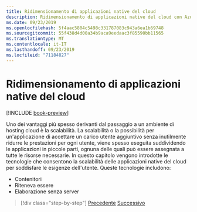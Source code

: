 ```yaml
---
title: Ridimensionamento di applicazioni native del cloud
description: Ridimensionamento di applicazioni native del cloud con Azure Kubernetes Service e funzioni di Azure per soddisfare le esigenze degli utenti in modo economicamente conveniente.
ms.date: 09/23/2019
ms.openlocfilehash: 5f4aac5804c5498c331787083c943a6ea1b69748
ms.sourcegitcommit: 55f438d4d00a34b9aca9eedaac3f85590bb11565
ms.translationtype: MT
ms.contentlocale: it-IT
ms.lasthandoff: 09/23/2019
ms.locfileid: "71184827"
---
```

# <a name="scaling-cloud-native-applications"></a>Ridimensionamento di applicazioni native del cloud

[!INCLUDE [book-preview](../../../includes/book-preview.md)]

Uno dei vantaggi più spesso derivanti dal passaggio a un ambiente di hosting cloud è la scalabilità. La scalabilità o la possibilità per un'applicazione di accettare un carico utente aggiuntivo senza inutilmente ridurre le prestazioni per ogni utente, viene spesso eseguita suddividendo le applicazioni in piccole parti, ognuna delle quali può essere assegnata a tutte le risorse necessarie. In questo capitolo vengono introdotte le tecnologie che consentono la scalabilità delle applicazioni native del cloud per soddisfare le esigenze dell'utente. Queste tecnologie includono:

- Contenitori
- Riteneva essere
- Elaborazione senza server

>[!div class="step-by-step"]
>[Precedente](centralized-configuration.md)
>[Successivo](leverage-containers-orchestrators.md)
